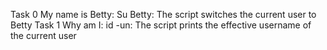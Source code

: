 Task 0 My name is Betty: Su Betty: The script switches the current user to Betty
Task 1 Why am I: id -un: The script prints the effective username of the current user 